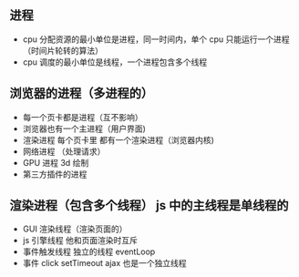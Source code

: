 ## 进程

-   cpu 分配资源的最小单位是进程，同一时间内，单个 cpu 只能运行一个进程（时间片轮转的算法）
-   cpu 调度的最小单位是线程，一个进程包含多个线程

## 浏览器的进程（多进程的）

-   每一个页卡都是进程（互不影响）
-   浏览器也有一个主进程（用户界面)
-   渲染进程 每个页卡里 都有一个渲染进程（浏览器内核)
-   网络进程 （处理请求）
-   GPU 进程 3d 绘制
-   第三方插件的进程

## 渲染进程（包含多个线程） js 中的主线程是单线程的

-   GUI 渲染线程（渲染页面的）
-   js 引擎线程 他和页面渲染时互斥
-   事件触发线程 独立的线程 eventLoop
-   事件 click setTimeout ajax 也是一个独立线程
